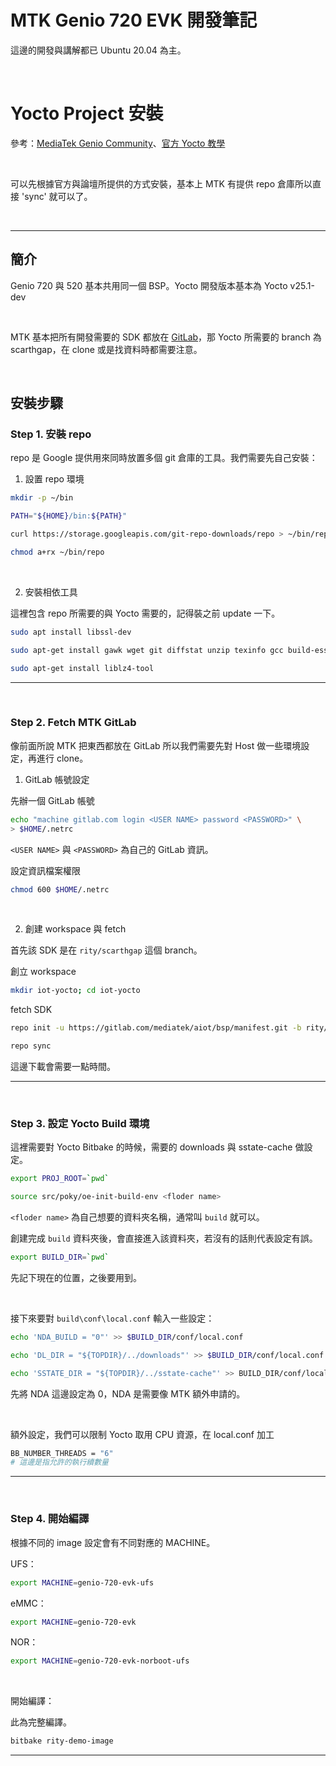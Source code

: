# MTK Genio 720 EVK 開發筆記

這邊的開發與講解都已 Ubuntu 20.04 為主。

</br>

# Yocto Project 安裝

參考：[MediaTek Genio Community](https://genio-community.mediatek.com/t/build-genio-720-520-evk-images-from-latest-iot-yocto-v25-1-dev/939)、[官方 Yocto 教學](https://mediatek.gitlab.io/aiot/doc/aiot-dev-guide/master/sw/yocto/get-started/env-setup/build-env-linux.html)

</br>

可以先根據官方與論壇所提供的方式安裝，基本上 MTK 有提供 repo 倉庫所以直接 'sync' 就可以了。

</br>

---

## 簡介

Genio 720 與 520 基本共用同一個 BSP。Yocto 開發版本基本為 Yocto v25.1-dev

</br>

MTK 基本把所有開發需要的 SDK 都放在 [GitLab](https://gitlab.com/mediatek/aiot)，那 Yocto 所需要的 branch 為 scarthgap，在 clone 或是找資料時都需要注意。

</br>

## 安裝步驟

### Step 1. 安裝 repo 

repo 是 Google 提供用來同時放置多個 git 倉庫的工具。我們需要先自己安裝：

1. 設置 repo 環境

```bash
mkdir -p ~/bin
```
```bash
PATH="${HOME}/bin:${PATH}"
```
```bash
curl https://storage.googleapis.com/git-repo-downloads/repo > ~/bin/repo
```
```bash
chmod a+rx ~/bin/repo
```

</br>

2. 安裝相依工具

這裡包含 repo 所需要的與 Yocto 需要的，記得裝之前 update 一下。

```bash
sudo apt install libssl-dev 
```

```bash
sudo apt-get install gawk wget git diffstat unzip texinfo gcc build-essential chrpath socat cpio python3 python3-pip python3-pexpect xz-utils debianutils iputils-ping python3-git python3-jinja2 libegl1-mesa libelf-dev libsdl1.2-dev lz4 pylint xterm python3-subunit mesa-common-dev libstdc++-12-dev libssl-dev
```

```bash
sudo apt-get install liblz4-tool
```

---

</br>

### Step 2. Fetch MTK GitLab

像前面所說 MTK 把東西都放在 GitLab 所以我們需要先對 Host 做一些環境設定，再進行 clone。

1. GitLab 帳號設定

先辦一個 GitLab 帳號

```bash
echo "machine gitlab.com login <USER NAME> password <PASSWORD>" \
> $HOME/.netrc
```

`<USER NAME>` 與 `<PASSWORD>` 為自己的 GitLab 資訊。

設定資訊檔案權限

```bash
chmod 600 $HOME/.netrc
```

</br>

2. 創建 workspace 與 fetch 

首先該 SDK 是在 `rity/scarthgap` 這個 branch。

創立 workspace

```bash
mkdir iot-yocto; cd iot-yocto
```

fetch SDK

```bash
repo init -u https://gitlab.com/mediatek/aiot/bsp/manifest.git -b rity/scarthgap

repo sync
```

這邊下載會需要一點時間。

---

</br>

### Step 3. 設定 Yocto Build 環境

這裡需要對 Yocto Bitbake 的時候，需要的 downloads 與 sstate-cache 做設定。

```bash
export PROJ_ROOT=`pwd`
```

```bash
source src/poky/oe-init-build-env <floder name>
```

`<floder name>` 為自己想要的資料夾名稱，通常叫 `build` 就可以。

創建完成 `build` 資料夾後，會直接進入該資料夾，若沒有的話則代表設定有誤。

```bash
export BUILD_DIR=`pwd`
```

先記下現在的位置，之後要用到。

</br>

接下來要對 `build\conf\local.conf` 輸入一些設定：

```bash
echo 'NDA_BUILD = "0"' >> $BUILD_DIR/conf/local.conf
```

```bash
echo 'DL_DIR = "${TOPDIR}/../downloads"' >> $BUILD_DIR/conf/local.conf
```

```bash
echo 'SSTATE_DIR = "${TOPDIR}/../sstate-cache"' >> BUILD_DIR/conf/local.conf
```

先將 NDA 這邊設定為 0，NDA 是需要像 MTK 額外申請的。

</br>

額外設定，我們可以限制 Yocto 取用 CPU 資源，在 local.conf 加工

```bash
BB_NUMBER_THREADS = "6"
# 這邊是指允許的執行續數量
```

---

</br>

### Step 4. 開始編譯

根據不同的 image 設定會有不同對應的 MACHINE。

UFS：
```bash
export MACHINE=genio-720-evk-ufs
```

eMMC：
```bash
export MACHINE=genio-720-evk
```

NOR：
```bash
export MACHINE=genio-720-evk-norboot-ufs
```

</br>

開始編譯：

此為完整編譯。

```bash
bitbake rity-demo-image
```

---

</br>